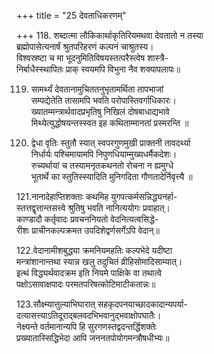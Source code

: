 +++
title = "25 देवताधिकरणम्"

+++
118. शब्दात्मा लौकिकार्थाकृतिरियमथवा देवतातो न तस्या  
ब्रह्मोपासेत्यनार्षं श्रुतपरिहरणं कल्पनं चाश्रुतस्य।  
विश्वस्रष्टा च मा भूदनुमितिविषयस्तत्परैस्त्वेष शास्त्रै-  
निर्बाधैस्स्थापितः प्राक् स्वयमपि विभुना नैव शक्यापलापः॥

119. सामर्थ्यं देवतानामुचिततनुभृतामर्थिता तापभाजां  
सम्पद्येतेति तासामपि भवति परोपास्तिवर्गाधिकारः।  
ख्यातम्मन्त्रार्थवादप्रभृतिषु निखिलं दोषबाधाद्यभावे  
मिथ्येत्युद्धोषयन्तस्स्वत इह कथिताम्मानतां प्रस्मरन्ति ॥

120. द्वेधा वृतिः स्तुतौ स्यात् स्वपरगुणमुखी प्राक्तनी तावदर्थ्या  
निर्धार्यः पश्चिमायामपि निपुणधियाम्मुख्यधर्मैकदेशः।  
रुच्यर्थायां च तस्यामनृतकथनतो रोचना न ह्यमुग्धे  
भूतार्थे का स्तुतिस्स्यादिति मुनिगदिता गौणतादेर्निवृत्त्यै ॥

121.नानादेहाप्तिशक्ताः कथमिह युगपत्कर्मसन्निद्ध्यनर्हा-  
स्तत्तद्वृत्तान्तसत्त्वे श्रुतिषु भवति नानित्ययोगः प्रवाहात्।  
काण्डादौ कर्तृवादः प्रवचननियतो वेदनित्यत्वसिद्धे-  
रीशः प्राचीनकल्पक्रमत उपदिशेद्वर्णसर्गेऽपि वेदान्॥

122.वेदानामीशबुद्ध्या क्रमनियमहतिः कल्पभेदे यदीष्टा  
मन्त्रांशानान्तथा स्यान्न खलु तदुचितं व्रीहिसोमादिसाम्यात्।  
इत्थं विद्ध्यर्थवादक्रम इति नियमे पाक्षिके वा तथात्वे  
पक्षोऽसावाक्षपादः परमतपरिषत्कोटिमाटीकतान्नः॥

123.सौक्ष्म्यात्तुल्याभिघारात् सहकृदपनयाच्छादकादान्यपर्या-  
दत्यासत्त्याऽतिदूराद्बलवदभिभवानुद्भवाक्षोपघातैः।  
नेक्ष्यन्ते वर्तमानान्यपि हि सुरगणस्तद्वदन्तर्द्धिशक्तेः  
प्रख्यातास्सिद्धिभेदा आपि जननतपोयोगमन्त्रौषधीभ्यः॥